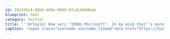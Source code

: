 ```yaml
---
id: 19a345c4-86b9-409e-9908-0fcdcbb09bab
blueprint: text
category: twitter
title: '''@rtaylor How very "1990s Microsoft". In my mind that''s more of an anti-trust thing than the IE issue.'
caption: '<span class="username username_linked">@<a href="https://twitter.com/rtaylor" title="Elon Musk">rtaylor</a></span> How very "1990s Microsoft". In my mind that''s more of an anti-trust thing than the IE issue.'
---
```


